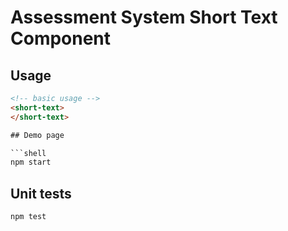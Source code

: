# Assessment System Short Text Component

## Usage

```html
<!-- basic usage -->
<short-text>
</short-text>

## Demo page

```shell
npm start
```

## Unit tests

```shell
npm test
```